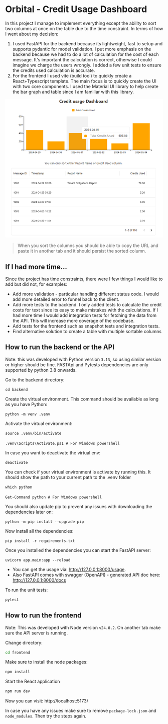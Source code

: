 # Orbital - Credit Usage Dashboard

In this project I manage to implement everything except the ability to sort two columns at once on the table due to the time constraint. In terms of how I went about my decision:

1. I used FastAPI for the backend because its lightweight, fast to setup and supports pydantic for model validation. I put more emphasis on the backend because we had to do a lot of calculation for the cost of each message. It's important the calculation is correct, otherwise I could imagine we charge the users wrongly. I added a few unit tests to ensure the credits used calculation is accurate.
2. For the frontend I used vite (build tool) to quickly create a React+Typescript template. The main focus is to quickly create the UI with two core components. I used the Material UI library to help create the bar graph and table since I am familiar with this library.

![alt text](screenshot.png)
> When you sort the columns you should be able to copy the URL and paste it in another tab and it should persist the sorted column.

## If I had more time...
Since the project has time constraints, there were I few things I would like to add but did not, for examples:
* Add more validation - particular handling different status code. I would add more detailed error to funnel back to the client.
* Add more tests to the backend. I only added tests to calculate the credit costs for text since its easy to make mistakes with the calculations.
If I had more time I would add integration tests for fetching the data from the API. This will increase more coverage of the codebase.
* Add tests for the frontend such as snapshot tests and integration tests.
* Find alternative solution to create a table with multiple sortable columns

## How to run the backend or the API
Note: this was developed with Python version `3.13`, so using similar version or higher should be fine.
FASTApi and Pytests dependencies are only supported by python 3.8 onwards.

Go to the backend directory:
```
cd backend
```
Create the virtual environment. This command should be available as long as you have Python:
``` 
python -m venv .venv
```

Activate the virtual environment:
```
source .venv/bin/activate 

.venv\Scripts\Activate.ps1 # For Windows powershell
```

In case you want to deactivate the virtual env:
```
deactivate
```

You can check if your virtual environment is activate by running this. It should show the path to your current path to the .venv folder
```
which python

Get-Command python # For Windows powershell
```

You should also update pip to prevent any issues with downloading the dependencies later on:
```
python -m pip install --upgrade pip
```

Now install all the dependencies:
```
pip install -r requirements.txt
```


Once you installed the dependencies you can start the FastAPI server:
```
uvicorn app.main:app --reload
```
* You can get the usage via: http://127.0.0.1:8000/usage.
* Also FastAPI comes with swagger (OpenAPI) - generated API doc here: http://127.0.0.1:8000/docs

To run the unit tests:
```bash
pytest
```

## How to run the frontend
Note: This was developed with Node version `v24.0.2`.
On another tab make sure the API server is running.

Change directory:
```bash
cd frontend
```

Make sure to install the node packages:
```bash
npm install
```

Start the React application
```bash
npm run dev
```
Now you can visit: http://localhost:5173/


In case you have any issues make sure to remove `package-lock.json` and `node_modules`. Then try the steps again.
